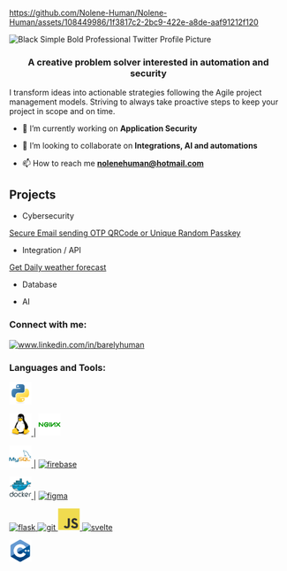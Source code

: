 

https://github.com/Nolene-Human/Nolene-Human/assets/108449986/1f3817c2-2bc9-422e-a8de-aaf91212f120



<a align="center"> ![Black Simple Bold Professional Twitter Profile Picture](https://github.com/Nolene-Human/Nolene-Human/assets/108449986/4c0b1ec3-fb19-438a-a64d-ada3e7c1888b)</a>



<h3 align="center" >A creative problem solver interested in automation and security</h3>

<p > I transform ideas into actionable strategies following the Agile project management models. Striving to always take proactive steps to keep your project in scope and on time.</p>

- 🔭 I’m currently working on **Application Security**

- 👯 I’m looking to collaborate on **Integrations, AI and automations**

- 📫 How to reach me **nolenehuman@hotmail.com**


<h2>Projects</h2>

- Cybersecurity

<a href="https://github.com/Nolene-Human/secure_email">Secure Email sending OTP QRCode or Unique Random Passkey </a>

- Integration / API
  
 <a href= "https://github.com/Nolene-Human/Get-the-Weather-API"> Get Daily weather forecast</a>

- Database

- AI

<h3 align="left">Connect with me:</h3>
<p align="left">
<a href="https://linkedin.com/in/www.linkedin.com/in/barelyhuman" target="blank"><img align="center" src="https://raw.githubusercontent.com/rahuldkjain/github-profile-readme-generator/master/src/images/icons/Social/linked-in-alt.svg" alt="www.linkedin.com/in/barelyhuman" height="30" width="40" /></a>
</p>

<h3 align="left">Languages and Tools:</h3>

<a href="https://www.python.org" target="_blank" rel="noreferrer"> <img src="https://raw.githubusercontent.com/devicons/devicon/master/icons/python/python-original.svg" alt="python" width="40" height="40"/> </a>

<a href="https://www.linux.org/" target="_blank" rel="noreferrer"> <img src="https://raw.githubusercontent.com/devicons/devicon/master/icons/linux/linux-original.svg" alt="linux" width="40" height="40"/> </a> | <a href="https://www.nginx.com" target="_blank" rel="noreferrer"> <img src="https://raw.githubusercontent.com/devicons/devicon/master/icons/nginx/nginx-original.svg" alt="nginx" width="40" height="40"/> </a>  

  <a href="https://www.mysql.com/" target="_blank" rel="noreferrer"> <img src="https://raw.githubusercontent.com/devicons/devicon/master/icons/mysql/mysql-original-wordmark.svg" alt="mysql" width="40" height="40"/> </a> | <a href="https://firebase.google.com/" target="_blank" rel="noreferrer"> <img src="https://www.vectorlogo.zone/logos/firebase/firebase-icon.svg" alt="firebase" width="40" height="40"/> </a> 
  
  <a href="https://www.docker.com/" target="_blank" rel="noreferrer"> <img src="https://raw.githubusercontent.com/devicons/devicon/master/icons/docker/docker-original-wordmark.svg" alt="docker" width="40" height="40"/> </a> |  <a href="https://www.figma.com/" target="_blank" rel="noreferrer"> <img src="https://www.vectorlogo.zone/logos/figma/figma-icon.svg" alt="figma" width="40" height="40"/> </a> 

  <a href="https://flask.palletsprojects.com/" target="_blank" rel="noreferrer"> <img src="https://www.vectorlogo.zone/logos/pocoo_flask/pocoo_flask-icon.svg" alt="flask" width="40" height="40"/> </a> 
  <a href="https://git-scm.com/" target="_blank" rel="noreferrer"> <img src="https://www.vectorlogo.zone/logos/git-scm/git-scm-icon.svg" alt="git" width="40" height="40"/> </a> 
  <a href="https://developer.mozilla.org/en-US/docs/Web/JavaScript" target="_blank" rel="noreferrer"> <img src="https://raw.githubusercontent.com/devicons/devicon/master/icons/javascript/javascript-original.svg" alt="javascript" width="40" height="40"/> </a> 
  <a href="https://svelte.dev" target="_blank" rel="noreferrer"> <img src="https://upload.wikimedia.org/wikipedia/commons/1/1b/Svelte_Logo.svg" alt="svelte" width="40" height="40"/> </a> </p>
  <a href="https://www.w3schools.com/cpp/" target="_blank" rel="noreferrer"> <img src="https://raw.githubusercontent.com/devicons/devicon/master/icons/cplusplus/cplusplus-original.svg" alt="cplusplus" width="40" height="40"/> </a> 

